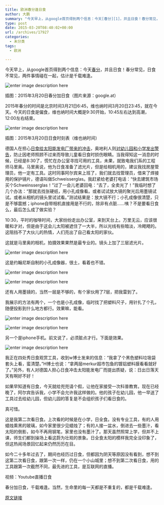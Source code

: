 ```yaml
---
title: 欧洲春分逢日食
author: 大鹏
summary: "今天早上，从google首页得到两个信息：今天[春分][1]，并且日食！春分常见，日食不常见，两件事情碰在一起，估计是千载难逢。"
type: post
date: 2015-03-20T08:40:02+00:00
url: /archives/17927
categories:
  - 未分类
tags:
  - 欧洲

---
```

今天早上，从google首页得到两个信息：今天[春分][1]，并且日食！春分常见，日食不常见，两件事情碰在一起，估计是千载难逢。

![enter image description here][2]

插图：2015年3月20日春分加日食（图片来源：google.at）

2015年春分的时间是北京时间3月21日6:45，维也纳时间3月20日23:45，就在今天。今天的日食是偏食，维也纳时间大概是9:30开始，10:45左右达到高潮，12:00左右结束。

![enter image description here][3]

插图：2015年3月20日日食时刻表（维也纳时间）

德国人在担心[日食给太阳能发电厂带来的冲击][4]，奥地利人则[对幼儿园和小学发出警告][5]，防止因老师照顾不过来而导致儿童看日食时损伤眼睛。当我得知这一消息的时候，已经是8:30了，慌忙在办公室寻找可用的工具，未果，就致电我们系的工程师马里奥。马里奥说，他为日食准备了滤光片，但是给相机用的，建议我找房屋管理员，他一定有工具。这时同事阿尔宾来上班了，我们就去找管理员，借来了焊接用的保护镜片，德语叫做Schweisserglas。我赶紧给老婆打电话：“快去建筑市场买个Schweinsserglas！”过了一会儿老婆回电：“去了，全卖光了！”我临时想了几个办法：“那就去找张硬纸，用小孔成像看。或者试试放大镜的聚光后用墨镜试试。或者从相机的镜头里试试看。”测试结果是：放大镜不行；小孔成像很清楚，只是不够震撼；iphone自带相机直接用是不行的，除非有点脏……咦？不是要看日食么，最后怎么成了做实验？

10:30，平时的咖啡时间，大家纷纷走出办公室，来到天台上。万里无云，应该很暖和才对，但是由于这会儿太阳被遮住了一大半，所以光线有些暗淡，冷飕飕的。这阻挡不了大伙儿的热情，人们亮出了自己看太阳的家伙。

这就是马里奥的相机，拍摄效果果然是最专业的。镜头上加了三层滤光片。

![enter image description here][6]

这是约翰尼斯自制的小孔成像器，很土，看着也不错。

![enter image description here][7]

![enter image description here][8]

还有人用墨镜的，当然一层是不够的，有个家伙用了7层，把我雷到了。

我展示的方法有两个，一个也是小孔成像，临时找了把塑料尺子，用针扎了个孔，随便投影到什么地方都行。效果嘛，能看。

![enter image description here][9]

![enter image description here][10]

另一个是iphone手机。前文说了，必须脏点才行。下面是效果。

![enter image description here][11]

我正在四处秀日食观赏工具，收到w博士发来的信息：“我拿了个黑色塑料垃圾袋套头上看，蛮清楚。”H博士也说：“拿两层merkur超市包鱼的镀铝塑料膜看看就好了。”另外，有人对德国人担心日食冲击太阳能发电厂而提出质疑，说：日出日落天天有啊好不好！

如果早知道有日食，今天就给兜兜请个假，让他在家接受一次科普教育。现在已经晚了，阿尔宾告诉我，小学不会允许我这样做的。他的孩子在幼儿园，他一早送了工具过去给幼儿园，但幼儿园的答复是不会组织孩子们看日食的。

真可惜。

这是我第二次看日食。上次看的时候是在小学，日全食。没有专业工具，有的人用蜡烛熏黑的玻璃，如今家里很少见蜡烛了；有的人接一盆水，倒进去一些墨汁，看太阳的倒影，如今不再用钢笔，家里也没有墨汁了。那天虽然照常上学，但并不上课，师生们都到操场上看这蔚为壮观的景象。日全食太阳的模样我完全没印象了，但这热闹场景回忆起来仍然历历在目。

如今二十多年过去了，期间也经历过日食，但都因为阴天等原因没有看到，想不到这第二次看日食，跟第一次一样，仍在一个小山城里；想不到第二次看日食，用的工具跟第一次截然不同，最先进的工具，是互联网的直播。



视频：Youtube直播日食

春分加日食，千载难逢。当然，生命里的每一天都是不重复的，都是千载难逢。

 [1]: http://pzhao.org/archives/17089
 [2]: https://ix7kqq-bn1305.files.1drv.com/y2pIQEwyYLlYCopGSfQiNDdXOCy9qcU-r30-OB7vhd1EOTS_C0-KnkWJ13uy85wHRlL7-aCqX15GUZ9bYm3NfjHO8E-WVVQZImmlsO6RmtEJiKNN2wbfD7TfU7CofpNO538BPlVVG5LW4_MIwsT5IvMQg/2015-03-20_google.jpg
 [3]: http://oekastatic.orf.at/static/images/site/oeka/20150311/oest_sonnenfinsternis1_a.5339198.gif
 [4]: http://www.wusuobuneng.com/archives/18027
 [5]: http://wien.orf.at/news/stories/2700656/
 [6]: https://ix7kqq-bn1305.files.1drv.com/y2pOms2VF6rUplKMb6OG1HdpFf4wnRLLvIDMAEvru4ob_SOE7cRYIDPgKWgK72gt8rrembeBsR-FmjqLPWW8sE6EA5WtJ33ZmkEjFCtn2QKop8MHcqBOENjRbEQGyN7gCUkKO5OKCUUwQ_MlLykD0u3MQ/2015-03-20_eclipse6.jpg
 [7]: https://ix7kqq-bn1305.files.1drv.com/y2ph22E9OpwAd5fNKWZ8m_UNGnSLWUki2eKN7Ux6YsTYmuQM7U5bBem43kQtI7V5aiEqc5Ds9VcIgU1ve9JuTcuEG1qZf7iF9zn3jWgWgzEeFr0yhfX4W_-3XswjsrrmBKhTNsbavvNn3c9-ObkEdYIww/2015-03-20_eclipse1.jpg
 [8]: https://ix7kqq-bn1305.files.1drv.com/y2pPIups9ZBpOqTIhTd9vhNXfccGwognJyPM0wTg70t4OWim8i9AUJsVP0NB50OepRs7JjLZk5hXu1iNEvinx1oiTpn3dLqPwWGaxFKCyZZXNyN8uI0-fJ-rOhr3oHNR7NDgOsSk-bAKieaGROk3XOAfg/2015-03-20_eclipse2.jpg
 [9]: https://ix7kqq-bn1305.files.1drv.com/y2pmF4zdIvjlWdSCxvdHZ7vFrXM52jHYQDRwaWVQy4d_oUzBdm9uRaiOSDaYWEeqPt2w4xJdhgUyrg-mabaMhMsGuEkTTh5ySdcGrtBXGlD4JcQ6ylaLlTVjT6LgpcfyRa72OPDyFlNv7MPorWLlQxYsA/2015-03-20_eclipse4.jpg
 [10]: https://ix7kqq-bn1305.files.1drv.com/y2pinZhMOo27dBtky7P_xpvaELjnB6fs0fVnHwI1eF51YzKPvchyUN30gvCXi59YbB-ZjYxz3dlXuQ14Hg4pPvll92IIWK0tt90gSK3vhq8eocr99z0BH_o2Z3P3IGbtC22fUzAMXM9irfzuAkjyDRQSA/2015-03-20_eclipse5.jpg
 [11]: https://ix7kqq-bn1305.files.1drv.com/y2pDYzbvnPLuj6XacFkISNOZfBmHg35Dn0S0aGT2Zkm8qyCJawf6SnIq5IVO1lidopp1-gdbSPko7s3qJLEHKGe5l9x1J-gs83lRqTaCSJN2E2yOUQlkRne6Qvxgy5GM8gI68fSxUlRpii85-tDR-G6nQ/2015-03-20_eclipse3.jpg

[原文链接](http://dapengde.com/archives/17927)


